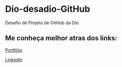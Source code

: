 

# Dio-desadio-GitHub
Desafio de Projeto de GitHub da Dio

## Me conheça melhor atras dos links:

[Portfólio](https://williamdev.com.br/)

[LinkedIn](https://www.linkedin.com/in/willianfigueiredo/)

